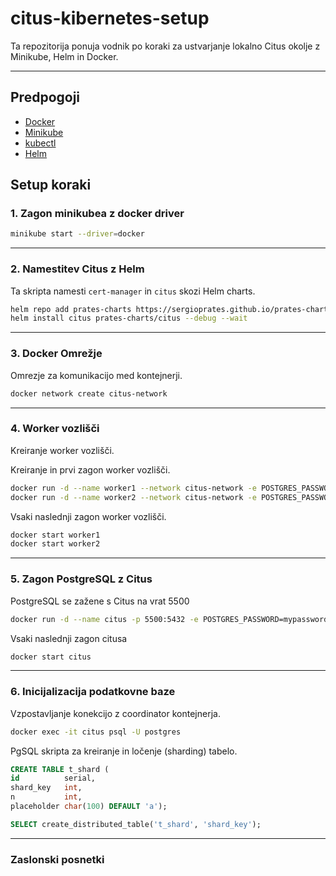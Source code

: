 # citus-kibernetes-setup

Ta repozitorija ponuja vodnik po koraki za ustvarjanje lokalno Citus okolje z Minikube, Helm in Docker.

---

## Predpogoji

- [Docker](https://docs.docker.com/get-docker/)
- [Minikube](https://minikube.sigs.k8s.io/docs/start/)
- [kubectl](https://kubernetes.io/docs/tasks/tools/)
- [Helm](https://helm.sh/docs/intro/install/)

## Setup koraki

### 1. Zagon minikubea z docker driver

```bash
minikube start --driver=docker
```

---

### 2. Namestitev Citus z Helm

Ta skripta namesti `cert-manager` in `citus` skozi Helm charts.

```bash
helm repo add prates-charts https://sergioprates.github.io/prates-charts/
helm install citus prates-charts/citus --debug --wait
```

---

### 3. Docker Omrežje

Omrezje za komunikacijo med kontejnerji.

```bash
docker network create citus-network
```

---

### 4. Worker vozlišči

Kreiranje worker vozlišči.

Kreiranje in prvi zagon worker vozlišči.

```bash
docker run -d --name worker1 --network citus-network -e POSTGRES_PASSWORD=mypassword citusdata/citus
docker run -d --name worker2 --network citus-network -e POSTGRES_PASSWORD=mypassword citusdata/citus
```

Vsaki naslednji zagon worker vozlišči.

```bash
docker start worker1
docker start worker2
```

---

### 5. Zagon PostgreSQL z Citus

PostgreSQL se zažene s Citus na vrat 5500

```bash
docker run -d --name citus -p 5500:5432 -e POSTGRES_PASSWORD=mypassword citusdata/citus
```

Vsaki naslednji zagon citusa

```bash
docker start citus
```

---

### 6. Inicijalizacija podatkovne baze

Vzpostavljanje konekcijo z coordinator kontejnerja.

```bash
docker exec -it citus psql -U postgres
```

PgSQL skripta za kreiranje in ločenje (sharding) tabelo.

```sql
CREATE TABLE t_shard (
id          serial,
shard_key   int,
n           int,
placeholder char(100) DEFAULT 'a');

SELECT create_distributed_table('t_shard', 'shard_key');
```

---

### Zaslonski posnetki
